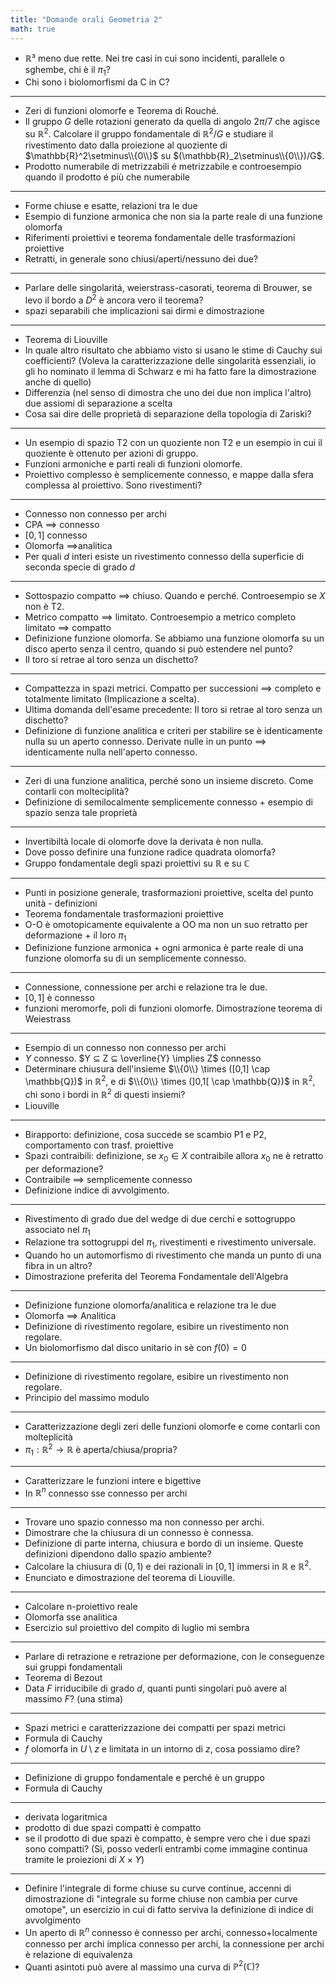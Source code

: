 ```yaml
---
title: "Domande orali Geometria 2"
math: true
---
```



- $\mathbb{R}³$ meno due rette. Nei tre casi in cui sono incidenti, parallele o sghembe, chi è il $π_1$?
- Chi sono i biolomorfismi da C in C?
---
- Zeri di funzioni olomorfe e Teorema di Rouché.
- Il gruppo $G$ delle rotazioni generato da quella di angolo $2\pi/7$ che agisce su $\mathbb{R}^2$. Calcolare il gruppo fondamentale di $\mathbb{R}^2/G$ e studiare il rivestimento dato dalla proiezione al quoziente di $\mathbb{R}^2\setminus\\{0\\}$ su $(\mathbb{R}_2\setminus\\{0\\})/G$.
- Prodotto numerabile di metrizzabili é metrizzabile e controesempio quando il prodotto é più che numerabile
---
- Forme chiuse e esatte, relazioni tra le due
- Esempio di funzione armonica che non sia la parte reale di una funzione olomorfa
- Riferimenti proiettivi e teorema fondamentale delle trasformazioni proiettive
- Retratti, in generale sono chiusi/aperti/nessuno dei due?
---
- Parlare delle singolaritá, weierstrass-casorati, teorema di Brouwer, se levo il bordo a $D^2$ è ancora vero il teorema?
- spazi separabili che implicazioni sai dirmi e dimostrazione
---
- Teorema di Liouville
- In quale altro risultato che abbiamo visto si usano le stime di Cauchy sui coefficienti? (Voleva la caratterizzazione delle singolarità essenziali, io gli ho nominato il lemma di Schwarz e mi ha fatto fare la dimostrazione anche di quello)
- Differenzia (nel senso di dimostra che uno dei due non implica l'altro) due assiomi di separazione a scelta
- Cosa sai dire delle proprietà di separazione della topologia di Zariski?
---
- Un esempio di spazio T2 con un quoziente non T2 e un esempio in cui il quoziente è ottenuto per azioni di gruppo.
- Funzioni armoniche e parti reali di funzioni olomorfe.
- Proiettivo complesso è semplicemente connesso, e mappe dalla sfera complessa al proiettivo. Sono rivestimenti?
---
- Connesso non connesso per archi
- CPA $\implies$ connesso
- $[0,1]$ connesso
- Olomorfa $\implies$analitica
- Per quali $d$ interi esiste un rivestimento connesso della superficie di seconda specie di grado $d$
---
- Sottospazio compatto $\implies$ chiuso. Quando e perché. Controesempio se $X$ non è T2.
- Metrico compatto  $\implies$  limitato. Controesempio a metrico completo limitato  $\implies$  compatto
- Definizione funzione olomorfa. Se abbiamo una funzione olomorfa su un disco aperto senza il centro, quando si può estendere nel punto?
- Il toro si retrae al toro senza un dischetto?
---
- Compattezza in spazi metrici. Compatto per successioni $\implies$ completo e totalmente limitato (Implicazione a scelta).
- Ultima domanda dell'esame precedente: Il toro si retrae al toro senza un dischetto?
- Definizione di funzione analitica e criteri per stabilire se è identicamente nulla su un aperto connesso. Derivate nulle in un punto  $\implies$  identicamente nulla nell'aperto connesso.
---
- Zeri di una funzione analitica, perché sono un insieme discreto. Come contarli con molteciplità?
- Definizione di semilocalmente semplicemente connesso + esempio di spazio senza tale proprietà
---
- Invertibiltà locale di olomorfe dove la derivata è non nulla.
- Dove posso definire una funzione radice quadrata olomorfa?
- Gruppo fondamentale degli spazi proiettivi su $\mathbb{R}$ e su $\mathbb{C}$
---
- Punti in posizione generale, trasformazioni proiettive, scelta del punto unità - definizioni
- Teorema fondamentale trasformazioni proiettive
- O-O è omotopicamente equivalente a OO ma non un suo retratto per deformazione + il loro $\pi_1$
- Definizione funzione armonica + ogni armonica è parte reale di una funzione olomorfa su di un semplicemente connesso.
---
- Connessione, connessione per archi e relazione tra le due.
- $[0,1]$ è connesso
- funzioni meromorfe, poli di funzioni olomorfe. Dimostrazione teorema di Weiestrass
---
- Esempio di un connesso non connesso per archi
- $Y$ connesso. $Y ⊆ Z ⊆ \overline{Y} \implies Z$ connesso
- Determinare chiusura dell'insieme $\\{0\\} \times ([0,1] \cap \mathbb{Q})$ in $\mathbb{R}^2$, e di $\\{0\\} \times (]0,1[  \cap \mathbb{Q})$ in $\mathbb{R}^2$, chi sono i bordi in $\mathbb{R}^2$ di questi insiemi?
- Liouville
---
- Birapporto: definizione, cosa succede se scambio P1 e P2, comportamento con trasf. proiettive
- Spazi contraibili: definizione, se $x_0 \in X$ contraibile allora $x_0$ ne è retratto per deformazione?
- Contraibile $\implies$ semplicemente connesso
- Definizione indice di avvolgimento.
---
- Rivestimento di grado due del wedge di due cerchi e sottogruppo associato nel $\pi_1$
- Relazione tra sottogruppi del $\pi_1$, rivestimenti e rivestimento universale.
- Quando ho un automorfismo di rivestimento che manda un punto di una fibra in un altro?
- Dimostrazione preferita del Teorema Fondamentale dell'Algebra
---
- Definizione funzione olomorfa/analitica e relazione tra le due
- Olomorfa $\implies$ Analitica
- Definizione di rivestimento regolare, esibire un rivestimento non regolare.
- Un biolomorfismo dal disco unitario in sè con $f(0) = 0$
---
- Definizione di rivestimento regolare, esibire un rivestimento non regolare.
- Principio del massimo modulo
---
- Caratterizzazione degli zeri delle funzioni olomorfe e come contarli con molteplicità
- $\pi_1 : \mathbb{R}^2 \to \mathbb{R}$ è aperta/chiusa/propria?
---
- Caratterizzare le funzioni intere e bigettive
- In $\mathbb{R}^n$ connesso sse connesso per archi
---
- Trovare uno spazio connesso ma non connesso per archi.
- Dimostrare che la chiusura di un connesso è connessa.
- Definizione di parte interna, chiusura e bordo di un insieme. Queste definizioni dipendono dallo spazio ambiente?
- Calcolare la chiusura di $(0,1)$ e dei razionali in $[0,1]$ immersi in $\mathbb{R}$ e $\mathbb{R}^2$.
- Enunciato e dimostrazione del teorema di Liouville.
---
- Calcolare n-proiettivo reale
- Olomorfa sse analitica
- Esercizio sul proiettivo del compito di luglio mi sembra
---
- Parlare di retrazione e retrazione per deformazione, con le conseguenze sui gruppi fondamentali
- Teorema di Bezout
- Data $F$ irriducibile di grado $d$, quanti punti singolari può avere al massimo $F$? (una stima)
---
- Spazi metrici e caratterizzazione dei compatti per spazi metrici
- Formula di Cauchy
- $f$ olomorfa in $U\setminus z$ e limitata in un intorno di $z$, cosa possiamo dire?
---
- Definizione di gruppo fondamentale e perché è un gruppo
- Formula di Cauchy
---
- derivata logaritmica
- prodotto di due spazi compatti è compatto
- se il prodotto di due spazi è compatto, è sempre vero che i due spazi sono compatti? (Sì, posso vederli entrambi come immagine continua tramite le proiezioni di $X \times Y$)
---
- Definire l'integrale di forme chiuse su curve continue, accenni di dimostrazione di "integrale su forme chiuse non cambia per curve omotope", un esercizio in cui di fatto serviva la definizione di indice di avvolgimento
- Un aperto di $\mathbb{R}^n$ connesso è connesso per archi, connesso+localmente connesso per archi implica connesso per archi, la connessione per archi è relazione di equivalenza
- Quanti asintoti può avere al massimo una curva di $\mathbb{P}^2(\mathbb{C})$?
